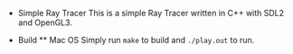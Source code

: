 * Simple Ray Tracer
This is a simple Ray Tracer written in C++ with SDL2 and OpenGL3.


* Build
** Mac OS
Simply run `make` to build and `./play.out` to run.
